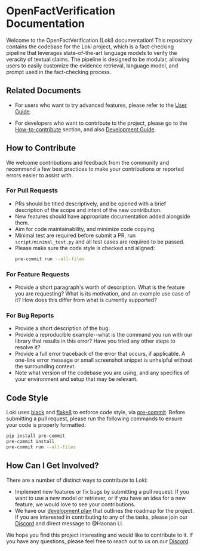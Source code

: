 # OpenFactVerification Documentation

Welcome to the OpenFactVerification (Loki) documentation! This repository contains the codebase for the Loki project, which is a fact-checking pipeline that leverages state-of-the-art language models to verify the veracity of textual claims. The pipeline is designed to be modular, allowing users to easily customize the evidence retrieval, language model, and prompt used in the fact-checking process.

## Related Documents

* For users who want to try advanced features, please refer to the [User Guide](https://github.com/Libr-AI/OpenFactVerification/tree/main/docs/user_guide.md).

* For developers who want to contribute to the project, please go to the [How-to-contribute](#how-to-contribute) section, and also [Development Guide](https://github.com/Libr-AI/OpenFactVerification/tree/main/docs/development_guide.md).


## How to Contribute
We welcome contributions and feedback from the community and recommend a few best practices to make your contributions or reported errors easier to assist with.

### For Pull Requests

* PRs should be titled descriptively, and be opened with a brief description of the scope and intent of the new contribution.
* New features should have appropriate documentation added alongside them.
* Aim for code maintainability, and minimize code copying.
* Minimal test are required before submit a PR, run `script/minimal_test.py` and all test cases are required to be passed.
* Please make sure the code style is checked and aligned:
    ```bash
    pre-commit run --all-files
    ```

### For Feature Requests

* Provide a short paragraph's worth of description. What is the feature you are requesting? What is its motivation, and an example use case of it? How does this differ from what is currently supported?

### For Bug Reports

* Provide a short description of the bug.
* Provide a reproducible example--what is the command you run with our library that results in this error? Have you tried any other steps to resolve it?
* Provide a full error traceback of the error that occurs, if applicable. A one-line error message or small screenshot snippet is unhelpful without the surrounding context.
* Note what version of the codebase you are using, and any specifics of your environment and setup that may be relevant.

## Code Style

Loki uses [black](https://github.com/psf/black) and [flake8](https://pypi.org/project/flake8/) to enforce code style, via [pre-commit](https://pre-commit.com/). Before submitting a pull request, please run the following commands to ensure your code is properly formatted:

```bash
pip install pre-commit
pre-commit install
pre-commit run --all-files
```

## How Can I Get Involved?

There are a number of distinct ways to contribute to Loki:

* Implement new features or fix bugs by submitting a pull request: If you want to use a new model or retriever, or if you have an idea for a new feature, we would love to see your contributions.
* We have our [development plan](https://github.com/Libr-AI/OpenFactVerification/tree/main/docs/development_plan.md) that outlines the roadmap for the project. If you are interested in contributing to any of the tasks, please join our [Discord](https://discord.gg/ssxtFVbDdT) and direct message to @Haonan Li.

We hope you find this project interesting and would like to contribute to it. If you have any questions, please feel free to reach out to us on our [Discord](https://discord.gg/ssxtFVbDdT).
